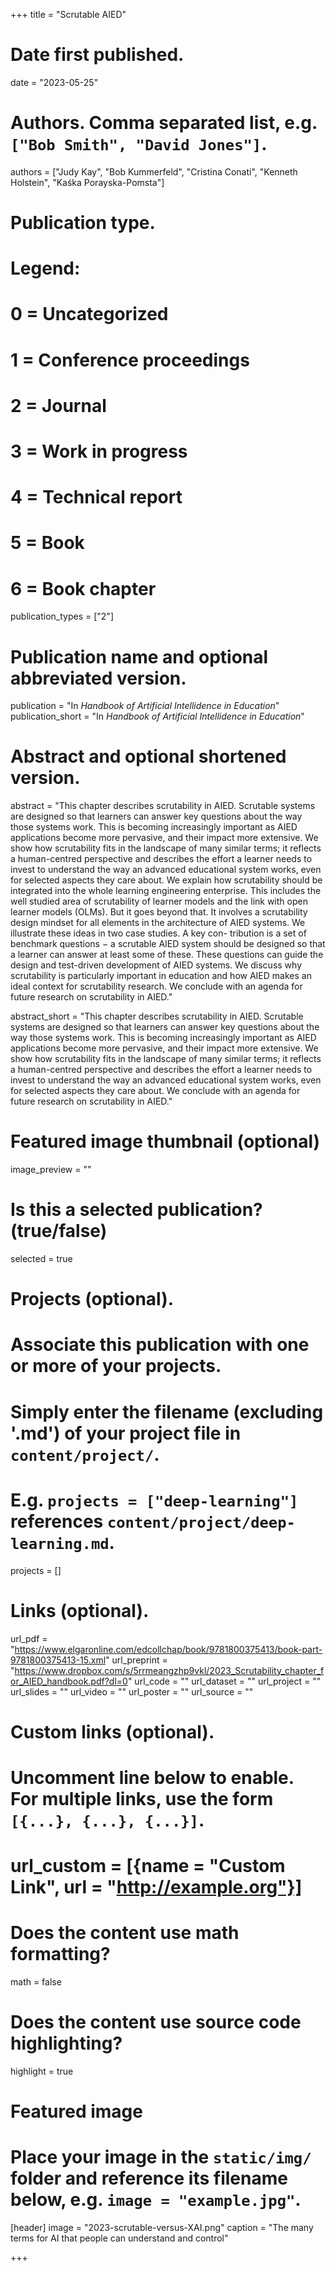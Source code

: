 +++
title = "Scrutable AIED"

# Date first published.
date = "2023-05-25"

# Authors. Comma separated list, e.g. `["Bob Smith", "David Jones"]`.
authors = ["Judy Kay", "Bob Kummerfeld", "Cristina Conati", "Kenneth Holstein", "Kaśka Porayska-Pomsta"]

# Publication type.
# Legend:
# 0 = Uncategorized
# 1 = Conference proceedings
# 2 = Journal
# 3 = Work in progress
# 4 = Technical report
# 5 = Book
# 6 = Book chapter
publication_types = ["2"]

# Publication name and optional abbreviated version.
publication = "In *Handbook of Artificial Intellidence in Education*"
publication_short = "In *Handbook of Artificial Intellidence in Education*"

# Abstract and optional shortened version.

abstract = "This chapter describes scrutability in AIED. Scrutable systems are designed so that learners can answer key questions about the way those systems work. This is becoming increasingly important as AIED applications become more pervasive, and their impact more extensive. We show how scrutability fits in the landscape of many similar terms; it reflects a human-centred perspective and describes the effort a learner needs to invest to understand the way an advanced educational system works, even for selected aspects they care about. We explain how scrutability should be integrated into the whole learning engineering enterprise. This includes the well studied area of scrutability of learner models and the link with open learner models (OLMs). But it goes beyond that. It involves a scrutability design mindset for all elements in the architecture of AIED systems. We illustrate these ideas in two case studies. A key con- tribution is a set of benchmark questions − a scrutable AIED system should be designed so that a learner can answer at least some of these. These questions can guide the design and test-driven development of AIED systems. We discuss why scrutability is particularly important in education and how AIED makes an ideal context for scrutability research. We conclude with an agenda for future research on scrutability in AIED."


abstract_short = "This chapter describes scrutability in AIED. Scrutable systems are designed so that learners can answer key questions about the way those systems work. This is becoming increasingly important as AIED applications become more pervasive, and their impact more extensive. We show how scrutability fits in the landscape of many similar terms; it reflects a human-centred perspective and describes the effort a learner needs to invest to understand the way an advanced educational system works, even for selected aspects they care about. We conclude with an agenda for future research on scrutability in AIED."

# Featured image thumbnail (optional)
image_preview = ""

# Is this a selected publication? (true/false)
selected = true

# Projects (optional).
#   Associate this publication with one or more of your projects.
#   Simply enter the filename (excluding '.md') of your project file in `content/project/`.
#   E.g. `projects = ["deep-learning"]` references `content/project/deep-learning.md`.
projects = []

# Links (optional).
url_pdf = "https://www.elgaronline.com/edcollchap/book/9781800375413/book-part-9781800375413-15.xml"
url_preprint = "https://www.dropbox.com/s/5rrmeangzhp9vkl/2023_Scrutability_chapter_for_AIED_handbook.pdf?dl=0"
url_code = ""
url_dataset = ""
url_project = ""
url_slides = ""
url_video = ""
url_poster = ""
url_source = ""

# Custom links (optional).
#   Uncomment line below to enable. For multiple links, use the form `[{...}, {...}, {...}]`.
# url_custom = [{name = "Custom Link", url = "http://example.org"}]

# Does the content use math formatting?
math = false

# Does the content use source code highlighting?
highlight = true

# Featured image
# Place your image in the `static/img/` folder and reference its filename below, e.g. `image = "example.jpg"`.
[header]
image = "2023-scrutable-versus-XAI.png"
caption = "The many terms for AI that people can understand and control"

+++

